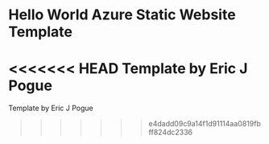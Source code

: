 # Hello World Azure Static Website Template
<<<<<<< HEAD
Template by Eric J Pogue
=======
Template by Eric J Pogue
>>>>>>> e4dadd09c9a14f1d91114aa0819fbff824dc2336
